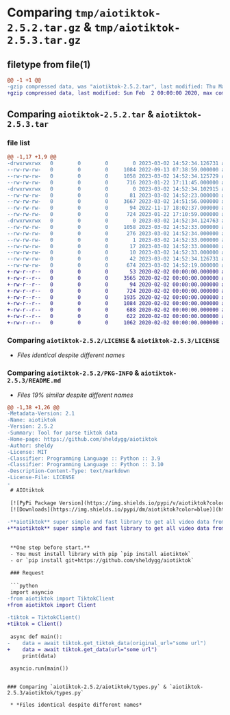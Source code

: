 # Comparing `tmp/aiotiktok-2.5.2.tar.gz` & `tmp/aiotiktok-2.5.3.tar.gz`

## filetype from file(1)

```diff
@@ -1 +1 @@
-gzip compressed data, was "aiotiktok-2.5.2.tar", last modified: Thu Mar  2 14:52:34 2023, max compression
+gzip compressed data, last modified: Sun Feb  2 00:00:00 2020, max compression
```

## Comparing `aiotiktok-2.5.2.tar` & `aiotiktok-2.5.3.tar`

### file list

```diff
@@ -1,17 +1,9 @@
-drwxrwxrwx   0        0        0        0 2023-03-02 14:52:34.126731 aiotiktok-2.5.2/
--rw-rw-rw-   0        0        0     1084 2022-09-13 07:38:59.000000 aiotiktok-2.5.2/LICENSE
--rw-rw-rw-   0        0        0     1058 2023-03-02 14:52:34.125729 aiotiktok-2.5.2/PKG-INFO
--rw-rw-rw-   0        0        0      716 2023-01-22 17:11:45.000000 aiotiktok-2.5.2/README.rst
-drwxrwxrwx   0        0        0        0 2023-03-02 14:52:34.102915 aiotiktok-2.5.2/aiotiktok/
--rw-rw-rw-   0        0        0       81 2023-03-02 14:52:23.000000 aiotiktok-2.5.2/aiotiktok/__init__.py
--rw-rw-rw-   0        0        0     3667 2023-03-02 14:51:56.000000 aiotiktok-2.5.2/aiotiktok/client.py
--rw-rw-rw-   0        0        0       94 2022-11-17 18:02:37.000000 aiotiktok-2.5.2/aiotiktok/exceptions.py
--rw-rw-rw-   0        0        0      724 2023-01-22 17:10:59.000000 aiotiktok-2.5.2/aiotiktok/types.py
-drwxrwxrwx   0        0        0        0 2023-03-02 14:52:34.124763 aiotiktok-2.5.2/aiotiktok.egg-info/
--rw-rw-rw-   0        0        0     1058 2023-03-02 14:52:33.000000 aiotiktok-2.5.2/aiotiktok.egg-info/PKG-INFO
--rw-rw-rw-   0        0        0      276 2023-03-02 14:52:34.000000 aiotiktok-2.5.2/aiotiktok.egg-info/SOURCES.txt
--rw-rw-rw-   0        0        0        1 2023-03-02 14:52:33.000000 aiotiktok-2.5.2/aiotiktok.egg-info/dependency_links.txt
--rw-rw-rw-   0        0        0       17 2023-03-02 14:52:33.000000 aiotiktok-2.5.2/aiotiktok.egg-info/requires.txt
--rw-rw-rw-   0        0        0       10 2023-03-02 14:52:33.000000 aiotiktok-2.5.2/aiotiktok.egg-info/top_level.txt
--rw-rw-rw-   0        0        0       42 2023-03-02 14:52:34.126731 aiotiktok-2.5.2/setup.cfg
--rw-rw-rw-   0        0        0      674 2023-03-02 14:52:19.000000 aiotiktok-2.5.2/setup.py
+-rw-r--r--   0        0        0       53 2020-02-02 00:00:00.000000 aiotiktok-2.5.3/aiotiktok/__init__.py
+-rw-r--r--   0        0        0     3565 2020-02-02 00:00:00.000000 aiotiktok-2.5.3/aiotiktok/client.py
+-rw-r--r--   0        0        0       94 2020-02-02 00:00:00.000000 aiotiktok-2.5.3/aiotiktok/exceptions.py
+-rw-r--r--   0        0        0      724 2020-02-02 00:00:00.000000 aiotiktok-2.5.3/aiotiktok/types.py
+-rw-r--r--   0        0        0     1935 2020-02-02 00:00:00.000000 aiotiktok-2.5.3/.gitignore
+-rw-r--r--   0        0        0     1084 2020-02-02 00:00:00.000000 aiotiktok-2.5.3/LICENSE
+-rw-r--r--   0        0        0      688 2020-02-02 00:00:00.000000 aiotiktok-2.5.3/README.md
+-rw-r--r--   0        0        0      622 2020-02-02 00:00:00.000000 aiotiktok-2.5.3/pyproject.toml
+-rw-r--r--   0        0        0     1062 2020-02-02 00:00:00.000000 aiotiktok-2.5.3/PKG-INFO
```

### Comparing `aiotiktok-2.5.2/LICENSE` & `aiotiktok-2.5.3/LICENSE`

 * *Files identical despite different names*

### Comparing `aiotiktok-2.5.2/PKG-INFO` & `aiotiktok-2.5.3/README.md`

 * *Files 19% similar despite different names*

```diff
@@ -1,38 +1,26 @@
-Metadata-Version: 2.1
-Name: aiotiktok
-Version: 2.5.2
-Summary: Tool for parse tiktok data
-Home-page: https://github.com/sheldygg/aiotiktok
-Author: sheldy
-License: MIT
-Classifier: Programming Language :: Python :: 3.9
-Classifier: Programming Language :: Python :: 3.10
-Description-Content-Type: text/markdown
-License-File: LICENSE
-
 # AIOtiktok
 
 [![PyPi Package Version](https://img.shields.io/pypi/v/aiotiktok?color=blue)](https://pypi.org/project/aiotiktok/)
 [![Downloads](https://img.shields.io/pypi/dm/aiotiktok?color=blue)](https://pypi.org/project/aiotiktok/)
 
-**aiotiktok** super simple and fast library to get all video data from tiktok
+**aiotiktok** super simple and fast library to get all video data from TikTok
 
 
 **One step before start.**
 - You must install library with pip `pip install aiotiktok`
 - or `pip install git+https://github.com/sheldygg/aiotiktok`
 
 ### Request
 
 ```python
 import asyncio
-from aiotiktok import TiktokClient
+from aiotiktok import Client
 
-tiktok = TiktokClient()
+tiktok = Client()
 
 async def main():
-    data = await tiktok.get_tiktok_data(original_url="some url")
+    data = await tiktok.get_data(url="some url")
     print(data)
     
 asyncio.run(main())
 ```
```

### Comparing `aiotiktok-2.5.2/aiotiktok/types.py` & `aiotiktok-2.5.3/aiotiktok/types.py`

 * *Files identical despite different names*

